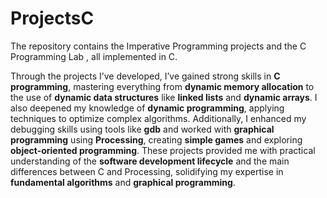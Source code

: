 # ProjectsC
The repository contains the Imperative Programming projects  and the C Programming Lab , all implemented in C.

Through the projects I’ve developed, I’ve gained strong skills in **C programming**, mastering everything from **dynamic memory allocation** to the use of **dynamic data structures** like **linked lists** and **dynamic arrays**. I also deepened my knowledge of **dynamic programming**, applying techniques to optimize complex algorithms. Additionally, I enhanced my debugging skills using tools like **gdb** and worked with **graphical programming** using **Processing**, creating **simple games** and exploring **object-oriented programming**. These projects provided me with practical understanding of the **software development lifecycle** and the main differences between C and Processing, solidifying my expertise in **fundamental algorithms** and **graphical programming**.
